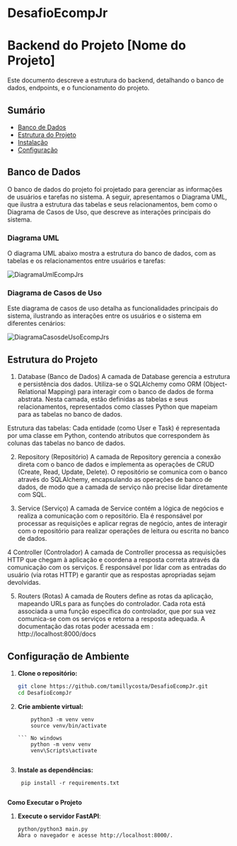 # DesafioEcompJr

# Backend do Projeto [Nome do Projeto]

Este documento descreve a estrutura do backend, detalhando o banco de dados, endpoints, e o funcionamento do projeto.

## Sumário

- [Banco de Dados](#banco-de-dados)
- [Estrutura do Projeto](#estrutura-do-projeto)
- [Instalação](#instalação)
- [Configuração](#configuração)


## Banco de Dados

O banco de dados do projeto foi projetado para gerenciar as informações de usuários e tarefas no sistema. A seguir, apresentamos o Diagrama UML, que ilustra a estrutura das tabelas e seus relacionamentos, bem como o Diagrama de Casos de Uso, que descreve as interações principais do sistema.

### Diagrama UML
O diagrama UML abaixo mostra a estrutura do banco de dados, com as tabelas e os relacionamentos entre usuários e tarefas:

![DiagramaUmlEcompJrs](https://github.com/user-attachments/assets/c21a6615-c5a1-44b9-8d82-f29e63be9d5f)

### Diagrama de Casos de Uso
Este diagrama de casos de uso detalha as funcionalidades principais do sistema, ilustrando as interações entre os usuários e o sistema em diferentes cenários:

![DiagramaCasosdeUsoEcompJrs](https://github.com/user-attachments/assets/f9525fa2-d433-4534-a68f-87b5a266e326)


## Estrutura do Projeto

1. Database (Banco de Dados)
A camada de Database gerencia a estrutura e persistência dos dados. Utiliza-se o SQLAlchemy como ORM (Object-Relational Mapping) para interagir com o banco de dados de forma abstrata. Nesta camada, estão definidas as tabelas e seus relacionamentos, representados como classes Python que mapeiam para as tabelas no banco de dados.

Estrutura das tabelas: Cada entidade (como User e Task) é representada por uma classe em Python, contendo atributos que correspondem às colunas das tabelas no banco de dados.


2. Repository (Repositório)
A camada de Repository gerencia a conexão direta com o banco de dados e implementa as operações de CRUD (Create, Read, Update, Delete). O repositório se comunica com o banco através do SQLAlchemy, encapsulando as operações de banco de dados, de modo que a camada de serviço não precise lidar diretamente com SQL.


4. Service (Serviço)
A camada de Service contém a lógica de negócios e realiza a comunicação com o repositório. Ela é responsável por processar as requisições e aplicar regras de negócio, antes de interagir com o repositório para realizar operações de leitura ou escrita no banco de dados.


4 Controller (Controlador)
A camada de Controller processa as requisições HTTP que chegam à aplicação e coordena a resposta correta através da comunicação com os serviços. É responsável por lidar com as entradas do usuário (via rotas HTTP) e garantir que as respostas apropriadas sejam devolvidas.


5. Routers (Rotas)
A camada de Routers define as rotas da aplicação, mapeando URLs para as funções do controlador. Cada rota está associada a uma função específica do controlador, que por sua vez comunica-se com os serviços e retorna a resposta adequada.
A documentação das rotas poder acessada em : http://localhost:8000/docs


 
 ## Configuração de Ambiente 

1. **Clone o repositório:**

   ```bash
   git clone https://github.com/tamillycosta/DesafioEcompJr.git
   cd DesafioEcompJr

2. **Crie ambiente virtual:**

    ``` No linux
        python3 -m venv venv
        source venv/bin/activate
    
    ``` No windows
        python -m venv venv
        venv\Scripts\activate


3. **Instale as dependências:**
     ```
      pip install -r requirements.txt


**Como Executar o Projeto**

1. **Execute o servidor FastAPI**:
    ```
    python/python3 main.py
    Abra o navegador e acesse http://localhost:8000/.

    
